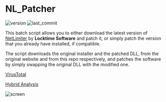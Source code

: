 # NL_Patcher
![version](https://img.shields.io/github/v/release/funnysoft24/NL_Patcher)
![last_commit](https://img.shields.io/github/last-commit/funnysoft24/NL_Patcher)

This batch script allows you to either download the latest version of [NetLimiter](https://www.netlimiter.com/) by **Locktime Software** and patch it, or simply patch the version that you already have installed, if compatible.

The script downloads the original installer and the patched DLL, from the original website and from this repo respectively, and patches the software by simply swapping the original DLL with the modified one.

[VirusTotal](https://www.virustotal.com/gui/file/bef92212093f9577a1e5f8c4270ac728ead7789264acb780b00faf3a8655080f?nocache=1)

[Hybrid Analysis](https://hybrid-analysis.com/sample/bef92212093f9577a1e5f8c4270ac728ead7789264acb780b00faf3a8655080f)

![screen](https://github.com/funnysoft24/NL_Patcher/assets/158505690/2be5aaf3-97f8-4ef0-ba59-52b3e7a2f366)
